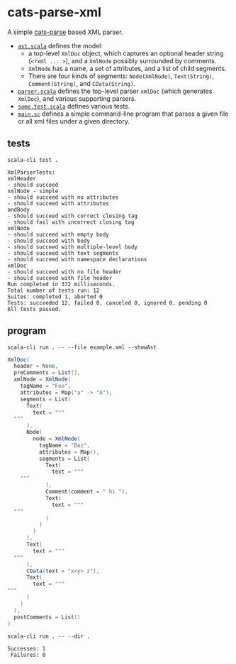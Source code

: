 # cats-parse-xml

A simple [cats-parse](https://github.com/typelevel/cats-parse) based XML parser.

- [`ast.scala`](ast.scala) defines the model: 
  - a top-level `XmlDoc` object, which captures an optional header string (`<?xml ... >`),
    and a `XmlNode` possibly surrounded by comments.
  - `XmlNode` has a name, a set of attributes, and a list of child segments.
  - There are four kinds of segments:
    `Node(XmlNode)`, `Text(String)`, `Comment(String)`, and `CData(String)`.
- [`parser.scala`](parser.scala) defines
   the top-level parser `xmlDoc` (which generates `XmlDoc`),
   and various supporting parsers.
- [`some.test.scala`](some.test.scala) defines various tests.
- [`main.sc`](main.sc) defines a simple command-line program that
  parses a given file or all xml files under a given directory.

## tests

```shell
scala-cli test .
```
```
XmlParserTests:
xmlHeader
- should succeed
xmlNode - simple
- should succeed with no attributes
- should succeed with attributes
andBody
- should succeed with correct closing tag
- should fail with incorrect closing tag
xmlNode
- should succeed with empty body
- should succeed with body
- should succeed with multiple-level body
- should succeed with text segments
- should succeed with namespace declarations
xmlDoc
- should succeed with no file header
- should succeed with file header
Run completed in 372 milliseconds.
Total number of tests run: 12
Suites: completed 1, aborted 0
Tests: succeeded 12, failed 0, canceled 0, ignored 0, pending 0
All tests passed.
```

## program

```shell
scala-cli run . -- --file example.xml --showAst
```
```scala
XmlDoc(
  header = None,
  preComments = List(),
  xmlNode = XmlNode(
    tagName = "Foo",
    attributes = Map("a" -> "A"),
    segments = List(
      Text(
        text = """
  """
      ),
      Node(
        node = XmlNode(
          tagName = "Baz",
          attributes = Map(),
          segments = List(
            Text(
              text = """
    """
            ),
            Comment(comment = " hi "),
            Text(
              text = """
  """
            )
          )
        )
      ),
      Text(
        text = """
  """
      ),
      CData(text = "x<y> z"),
      Text(
        text = """
"""
      )
    )
  ),
  postComments = List()
)
```

```shell
scala-cli run . -- --dir .
```
```
Successes: 1
 Failures: 0
```
